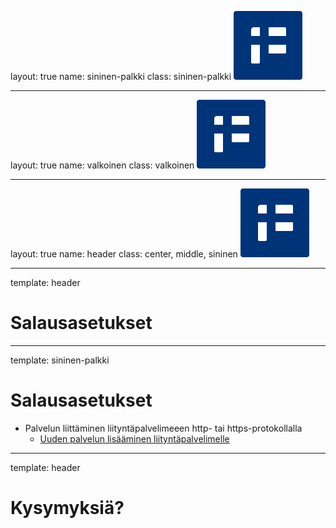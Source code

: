 layout: true
name: sininen-palkki
class: sininen-palkki
![logo](../suomifi_logo.svg)

---
layout: true
name: valkoinen
class: valkoinen
![logo](../suomifi_logo.svg)

---
layout: true
name: header
class: center, middle, sininen
![logo](../suomifi_logo.svg)

<!--DON'T TOUCH ABOVE THIS !!!!!! -->
---

template: header
# Salausasetukset

---

template: sininen-palkki

# Salausasetukset

- Palvelun liittäminen liityntäpalvelimeeen http- tai https-protokollalla
   - [Uuden palvelun lisääminen liityntäpalvelimelle ](https://esuomi.fi/palveluntarjoajille/palveluvayla/tekninen-aineisto/konfigurointiohjeita/uuden-palvelun-lisaaminen-liityntapalvelimelle/)
---
template: header
# Kysymyksiä?
